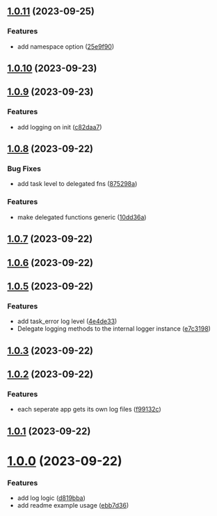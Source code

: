 ## [1.0.11](https://github.com/Chia-Network/core-registry-logger/compare/1.0.10...1.0.11) (2023-09-25)


### Features

* add namespace option ([25e9f90](https://github.com/Chia-Network/core-registry-logger/commit/25e9f9072b40a5950e44229690b92d0c7c989cda))



## [1.0.10](https://github.com/Chia-Network/core-registry-logger/compare/1.0.9...1.0.10) (2023-09-23)



## [1.0.9](https://github.com/Chia-Network/core-registry-logger/compare/1.0.8...1.0.9) (2023-09-23)


### Features

* add logging on init ([c82daa7](https://github.com/Chia-Network/core-registry-logger/commit/c82daa7cbdc46dd9d718d45a556d0539b689c71c))



## [1.0.8](https://github.com/Chia-Network/core-registry-logger/compare/1.0.7...1.0.8) (2023-09-22)


### Bug Fixes

* add task level to delegated fns ([875298a](https://github.com/Chia-Network/core-registry-logger/commit/875298a356bfd71e2daa02c0aa3055724209b268))


### Features

* make delegated functions generic ([10dd36a](https://github.com/Chia-Network/core-registry-logger/commit/10dd36a78dca9904a672da5a2b1b5dda0d738508))



## [1.0.7](https://github.com/Chia-Network/core-registry-logger/compare/1.0.6...1.0.7) (2023-09-22)



## [1.0.6](https://github.com/Chia-Network/core-registry-logger/compare/1.0.5...1.0.6) (2023-09-22)



## [1.0.5](https://github.com/Chia-Network/core-registry-logger/compare/1.0.3...1.0.5) (2023-09-22)


### Features

* add task_error log level ([4e4de33](https://github.com/Chia-Network/core-registry-logger/commit/4e4de33f4bbd0f7a6b24dd1f28ab18d2b2aafda0))
* Delegate logging methods to the internal logger instance ([e7c3198](https://github.com/Chia-Network/core-registry-logger/commit/e7c31981c249d442dde4212d0979ded41671b27f))



## [1.0.3](https://github.com/Chia-Network/core-registry-logger/compare/1.0.2...1.0.3) (2023-09-22)



## [1.0.2](https://github.com/Chia-Network/core-registry-logger/compare/1.0.1...1.0.2) (2023-09-22)


### Features

* each seperate app gets its own log files ([f99132c](https://github.com/Chia-Network/core-registry-logger/commit/f99132cd1fb339227de546b3f0bbbde64b0e4ea4))



## [1.0.1](https://github.com/Chia-Network/core-registry-logger/compare/1.0.0...1.0.1) (2023-09-22)



# [1.0.0](https://github.com/Chia-Network/core-registry-logger/compare/d819bba155d4018c12bbf72d120bebdf9931c81e...1.0.0) (2023-09-22)


### Features

* add log logic ([d819bba](https://github.com/Chia-Network/core-registry-logger/commit/d819bba155d4018c12bbf72d120bebdf9931c81e))
* add readme example usage ([ebb7d36](https://github.com/Chia-Network/core-registry-logger/commit/ebb7d36201f8d9643af0896162516dabf0ce3d13))



